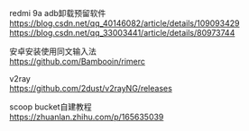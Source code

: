 


redmi 9a adb卸载预留软件  
<https://blog.csdn.net/qq_40146082/article/details/109093429>  
<https://blog.csdn.net/qq_33003441/article/details/80973744>

安卓安装使用同文输入法  
<https://github.com/Bambooin/rimerc>   

v2ray  
<https://github.com/2dust/v2rayNG/releases>  

scoop bucket自建教程   
<https://zhuanlan.zhihu.com/p/165635039>